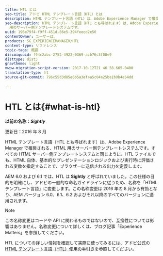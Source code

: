 ```yaml
---
title: HTL とは
seo-title: アドビ HTML テンプレート言語（HTL）とは
description: HTML テンプレート言語（HTL）は、Adobe Experience Manager で推奨される、HTML 用のサーバー側テンプレートシステムです。
seo-description: HTML テンプレート言語（HTL とも呼ばれます）は、Adobe Experience Manager で推奨される、HTML
  用のサーバー側テンプレートシステムです。
uuid: 196e79f4-f9ff-451d-86e5-394feecd2e50
contentOwner: ユーザーは、
products: SG_EXPERIENCEMANAGER/HTL
content-type: リファレンス
topic-tags: 概要
discoiquuid: f94c2abc-2752-4922-9369-acb76c3f00e9
disttype: dist5
gnavtheme: light
mwpw-migration-script-version: 2017-10-12T21 46 58.665-0400
translation-type: ht
source-git-commit: 796c55d3d85e6b5a3efaa5c04a25be1b0b4e54dd

---
```



# HTL とは{#what-is-htl}

**以前の名称：*Sightly***

更新日：2016 年 8 月

HTML テンプレート言語（HTL とも呼ばれます）は、Adobe Experience Manager で推奨される、HTML 用のサーバー側テンプレートシステムです。すべての HTML サーバー側テンプレートシステムと同じように、HTL ファイルでも、HTML 自体、基本的なプレゼンテーションロジックおよび実行時に評価される変数を指定することで、ブラウザーに送信される出力を定義します。

AEM 6.0 および 6.1 では、HTL は **Sightly** と呼ばれていました。この仕様の目的を明確にし、アドビの一般的な命名ガイドラインに従うため、名称を「HTML テンプレート言語」に変更します。この名称変更は 2016 年の 8 月から有効となり、AEM バージョン 6.0、6.1、6.2 およびそれ以降のすべてのバージョンに適用されます。

>[!NOTE]
>
>この名称変更はコードや API に関わるものではないので、互換性については影響はありません。名称変更について詳しくは、ブログ記事「Experience Matters」を参照してください。

HTL についての詳しい情報を確認して実際に使ってみるには、アドビ公式の [HTML テンプレート言語（HTL）使用の手引き](overview.md)を参照してください。
